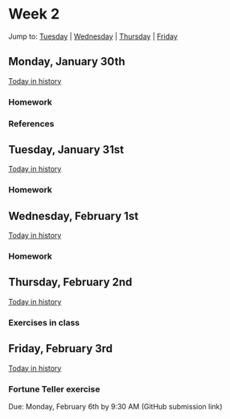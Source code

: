 # Week 2
Jump to: [Tuesday](#tuesday-january-31st) | [Wednesday](#wednesday-february-1st) | [Thursday](#thursday-february-2nd) | [Friday](#friday-february-3rd)
## Monday, January 30th

[Today in history](https://en.wikipedia.org/wiki/January_30#Events)

### Homework

### References

## Tuesday, January 31st

[Today in history](https://en.wikipedia.org/wiki/January_31#Events)

### Homework

## Wednesday, February 1st

[Today in history](https://en.wikipedia.org/wiki/February_1#Events)

### Homework

## Thursday, February 2nd

[Today in history](https://en.wikipedia.org/wiki/February_2#Events)

### Exercises in class

## Friday, February 3rd

[Today in history](https://en.wikipedia.org/wiki/February_3#Events)

### Fortune Teller exercise

Due: Monday, February 6th by 9:30 AM (GitHub submission link)
